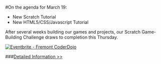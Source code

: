 #On the agenda for March 19:
- New Scratch Tutorial
- New HTML5/CSS/Javascript Tutorial 

After several weeks building our games and projects, our Scratch Game-Building Challenge draws to completion this Thursday. 

<a href="http://www.eventbrite.com/e/fremont-coderdojo-tickets-16179350874?ref=ebtn" target="_blank"><img src="https://www.eventbrite.com/custombutton?eid=16179350874" alt="Eventbrite - Fremont CoderDojo" /></a>

###[Detailed Information >>](/about)
